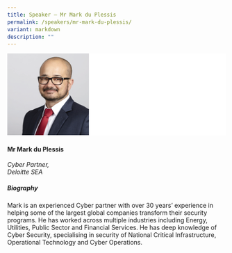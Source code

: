 ```yaml
---
title: Speaker – Mr Mark du Plessis
permalink: /speakers/mr-mark-du-plessis/
variant: markdown
description: ""
---
```

![](/images/2025%20speakers/Mark_du_Plessis.png)
#### **Mr Mark du Plessis**

*Cyber Partner, <br> Deloitte SEA*

##### **Biography**
Mark is an experienced Cyber partner with over 30 years’ experience in helping some of the largest global companies transform their security programs. He has worked across multiple industries including Energy, Utilities, Public Sector and Financial Services. He has deep knowledge of Cyber Security, specialising in security of National Critical Infrastructure, Operational Technology and Cyber Operations.